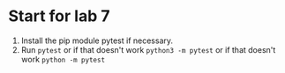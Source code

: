 # Start for lab 7

1. Install the pip module pytest if necessary.
2. Run `pytest` or if that doesn't work `python3 -m pytest` or if that doesn't work `python -m pytest`